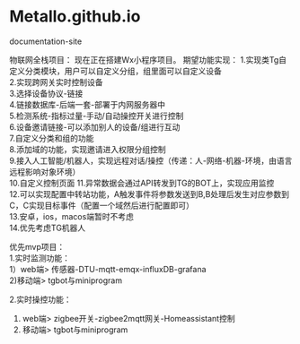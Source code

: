# Metallo.github.io
documentation-site


物联网全栈项目： 现在正在搭建Wx小程序项目。 期望功能实现：
1.实现类Tg自定义分类模块，用户可以自定义分组，组里面可以自定义设备  
2.实现跨网关实时控制设备  
3.选择设备协议-链接  
4.链接数据库-后端一套-部署于内网服务器中  
5.检测系统-指标过量-手动/自动操控开关进行控制  
6.设备邀请链接-可以添加别人的设备/组进行互动  
7.自定义分类和组的功能  
8.添加域的功能，实现邀请进入权限分组控制   
9.接入人工智能/机器人，实现远程对话/操控（传递：人-网络-机器-环境，由语言远程影响对象环境）   
10.自定义控制页面 11.异常数据会通过API转发到TG的BOT上，实现应用监控  
12.可以实现配置中转站功能，A触发事件将参数发送到B,B处理后发生对应参数到C，C实现目标事件（配置一个域然后进行配置即可）   
13.安卓，ios，macos端暂时不考虑   
14.优先考虑TG机器人  

优先mvp项目：  
1.实时监测功能：  
1）web端> 传感器-DTU-mqtt-emqx-influxDB-grafana  
2)移动端> tgbot与miniprogram  

2.实时操控功能：  
1) web端> zigbee开关-zigbee2mqtt网关-Homeassistant控制  
2) 移动端> tgbot与miniprogram  

  

  

